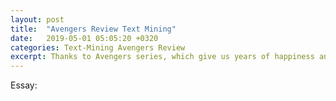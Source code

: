 ```yaml
---
layout: post
title:  "Avengers Review Text Mining"
date:   2019-05-01 05:05:20 +0320
categories: Text-Mining Avengers Review
excerpt: Thanks to Avengers series, which give us years of happiness and massive topics to discuss during social occasions or just with your girlfriend. If you are also a big fan, just go time travelling with me what audiences like to talk about the four Avengers in the last ten years, and think along what happens with you, and your life. <br> <img src="/assets/img/captain-shield.png" height="450" width="500">
---
```


Essay:

<object data="/assets/work/Avengers_TianzhuQin.pdf" width="1000" height="1150" type='application/pdf'/>

[jekyll-docs]: https://jekyllrb.com/docs/home
[jekyll-gh]:   https://github.com/jekyll/jekyll
[jekyll-talk]: https://talk.jekyllrb.com/